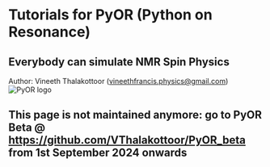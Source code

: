 # Tutorials for PyOR (Python on Resonance)
## Everybody can simulate NMR Spin Physics
Author: Vineeth Thalakottoor (vineethfrancis.physics@gmail.com)
![PyOR logo](https://github.com/VThalakottoor/PyOR/blob/main/Images/PyOR_logo.png)
## This page is not maintained anymore: go to PyOR Beta @ https://github.com/VThalakottoor/PyOR_beta from 1st September 2024 onwards
